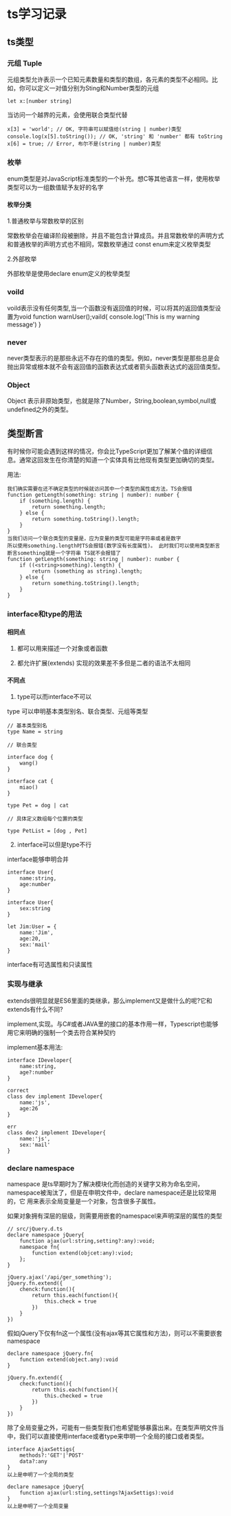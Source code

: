 # ts学习记录

## ts类型

### 元组 Tuple

元组类型允许表示一个已知元素数量和类型的数组，各元素的类型不必相同。比如，你可以定义一对值分别为Sting和Number类型的元组
```
let x:[number string]
```

当访问一个越界的元素，会使用联合类型代替
```
x[3] = 'world'; // OK, 字符串可以赋值给(string | number)类型
console.log(x[5].toString()); // OK, 'string' 和 'number' 都有 toString
x[6] = true; // Error, 布尔不是(string | number)类型
```

### 枚举
enum类型是对JavaScript标准类型的一个补充。想C等其他语言一样，使用枚举类型可以为一组数值赋予友好的名字

#### 枚举分类 
1.普通枚举与常数枚举的区别

常数枚举会在编译阶段被删除，并且不能包含计算成员。并且常数枚举的声明方式和普通枚举的声明方式也不相同，常数枚举通过 const enum来定义枚举类型

2.外部枚举

外部枚举是使用declare enum定义的枚举类型

### voild
voild表示没有任何类型,当一个函数没有返回值的时候，可以将其的返回值类型设置为void
function warnUser();vaild{
  console.log('This is my warning message')
}

### never
never类型表示的是那些永远不存在的值的类型。例如，never类型是那些总是会抛出异常或根本就不会有返回值的函数表达式或者箭头函数表达式的返回值类型。

### Object
Object 表示非原始类型，也就是除了Number，String,boolean,symbol,null或undefined之外的类型。

## 类型断言

有时候你可能会遇到这样的情况，你会比TypeScript更加了解某个值的详细信息。通常这回发生在你清楚的知道一个实体具有比他现有类型更加确切的类型。

用法:
```
我们确实需要在还不确定类型的时候就访问其中一个类型的属性或方法，TS会报错
function getLength(something: string | number): number {
    if (something.length) {
        return something.length;
    } else {
        return something.toString().length;
    }
}
当我们访问一个联合类型的变量是，应为变量的类型可能是字符串或者是数字
所以使用something.length时TS会报错(数字没有长度属性)。 此时我们可以使用类型断言 断言something就是一个字符串 TS就不会报错了
function getLength(something: string | number): number {
    if ((<string>something).length) {   
        return (something as string).length;
    } else {
        return something.toString().length;
    }
}
```

### interface和type的用法

#### 相同点

1. 都可以用来描述一个对象或者函数

2. 都允许扩展(extends) 实现的效果差不多但是二者的语法不太相同

#### 不同点

1. type可以而interface不可以

type 可以申明基本类型别名、联合类型、元组等类型

```
// 基本类型别名
type Name = string

// 联合类型

interface dog {
    wang()
}

interface cat {
    miao()
}

type Pet = dog | cat 

// 具体定义数组每个位置的类型

type PetList = [dog , Pet]
```

2. interface可以但是type不行

interface能够申明合并
```
interface User{
    name:string,
    age:number
}

interface User{
    sex:string
}

let Jim:User = {
    name:'Jim',
    age:20,
    sex:'mail'
}
```

interface有可选属性和只读属性


### 实现与继承

extends很明显就是ES6里面的类继承，那么implement又是做什么的呢?它和extends有什么不同?

implement,实现。与C#或者JAVA里的接口的基本作用一样，Typescript也能够用它来明确的强制一个类去符合某种契约

implement基本用法:
```
interface IDeveloper{
    name:string,
    age?:number
}

correct
class dev implement IDeveloper{
    name:'js',
    age:26
}

err 
class dev2 implement IDeveloper{
    name:'js',
    sex:'mail'
}
```

### declare namespace

namespace 是ts早期时为了解决模块化而创造的关键字又称为命名空间，namespace被淘汰了，但是在申明文件中，declare namespace还是比较常用的，它
用来表示全局变量是一个对象，包含很多子属性。

如果对象拥有深层的层级，则需要用嵌套的namespacel来声明深层的属性的类型
```
// src/jQuery.d.ts
declare namespace jQuery{
    function ajax(url:string,setting?:any):void;
    namespace fn{
        function extend(objcet:any):viod;
    };
}

jQuery.ajax('/api/ger_something');
jQuery.fn.extend({
    chenck:function(){
        return this.each(function(){
            this.check = true
        })
    }
})
```

假如jQuery下仅有fn这一个属性(没有ajax等其它属性和方法)，则可以不需要嵌套namespace
```
declare namespace jQuery.fn{
    function extend(object.any):void
}

jQuery.fn.extend({
    check:function(){
        return this.each(function(){
            this.checked = true
        })
    }
})
```

除了全局变量之外，可能有一些类型我们也希望能够暴露出来。在类型声明文件当中，我们可以直接使用interface或者type来申明一个全局的接口或者类型。
```
interface AjaxSettigs{
    methods?:'GET'|'POST'
    data?:any
}
以上是申明了一个全局的类型

declare namesapce jQuery{
    function ajax(url:sting,settings?AjaxSettigs):void
}
以上是申明了一个全局变量
```

